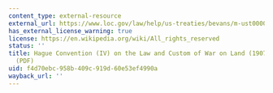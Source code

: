```yaml
---
content_type: external-resource
external_url: https://www.loc.gov/law/help/us-treaties/bevans/m-ust000001-0631.pdf
has_external_license_warning: true
license: https://en.wikipedia.org/wiki/All_rights_reserved
status: ''
title: Hague Convention (IV) on the Law and Custom of War on Land (1907), excerpts
  (PDF)
uid: f4d70ebc-958b-409c-919d-60e53ef4990a
wayback_url: ''
---
```

